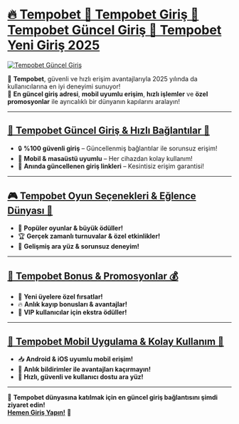 # [🔥 Tempobet 🚀 Tempobet Giriş 🎯 Tempobet Güncel Giriş 💎 Tempobet Yeni Giriş 2025](https://www.betgiris.site)

[![Tempobet Güncel Giriş](https://i.postimg.cc/QtWFKRxn/Tempobet-G1.jpg)](https://www.betgiris.site)

🚀 **Tempobet**, güvenli ve hızlı erişim avantajlarıyla 2025 yılında da kullanıcılarına en iyi deneyimi sunuyor!  
🌟 **En güncel giriş adresi**, **mobil uyumlu erişim**, **hızlı işlemler** ve **özel promosyonlar** ile ayrıcalıklı bir dünyanın kapılarını aralayın!  

---

## [🔑 Tempobet Güncel Giriş & Hızlı Bağlantılar 🚀](https://www.betgiris.site)

- 🔒 **%100 güvenli giriş** – Güncellenmiş bağlantılar ile sorunsuz erişim!  
- 📱 **Mobil & masaüstü uyumlu** – Her cihazdan kolay kullanım!  
- 🚀 **Anında güncellenen giriş linkleri** – Kesintisiz erişim garantisi!  

---

## [🎮 Tempobet Oyun Seçenekleri & Eğlence Dünyası 🎲](https://www.betgiris.site)

- 🎰 **Popüler oyunlar & büyük ödüller!**  
- 🏆 **Gerçek zamanlı turnuvalar & özel etkinlikler!**  
- 🎲 **Gelişmiş ara yüz & sorunsuz deneyim!**  

---

## [🎁 Tempobet Bonus & Promosyonlar 💰](https://www.betgiris.site)

- 🎉 **Yeni üyelere özel fırsatlar!**  
- 🔥 **Anlık kayıp bonusları & avantajlar!**  
- 🎊 **VIP kullanıcılar için ekstra ödüller!**  

---

## [📱 Tempobet Mobil Uygulama & Kolay Kullanım 📲](https://www.betgiris.site)

- 📥 **Android & iOS uyumlu mobil erişim!**  
- 📢 **Anlık bildirimler ile avantajları kaçırmayın!**  
- 🚀 **Hızlı, güvenli ve kullanıcı dostu ara yüz!**  

---

🌟 **Tempobet dünyasına katılmak için en güncel giriş bağlantısını şimdi ziyaret edin!**  
[**Hemen Giriş Yapın!**](https://www.betgiris.site) 🎯  
